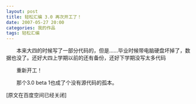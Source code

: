 ```yaml
---
layout: post
title: 轻松汇编 3.0 再次开工了！
date: 2007-05-27 20:00
categories: 我的作品
tags: 轻松汇编
---
```


　　本来大四的时候写了一部分代码的，但是……毕业时候带电脑硬盘坏掉了，数据也没了。还好大四上学期以前的还有备份，还好下学期没写太多代码

<!-- more -->

　　重新开工！

　　那个3.0 beta 1也成了个没有源代码的孤本。

[原文在百度空间已经关闭]

